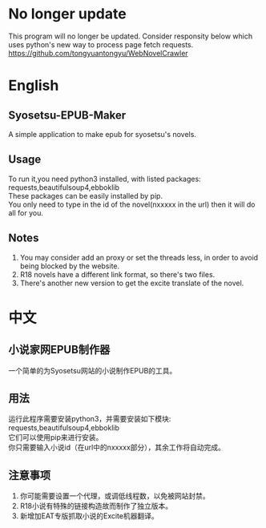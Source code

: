 # No longer update

This program will no longer be updated. Consider responsity below which uses python's new way to process page fetch requests.
https://github.com/tongyuantongyu/WebNovelCrawler


# English

## Syosetsu-EPUB-Maker
A simple application to make epub for syosetsu's novels.

## Usage
To run it,you need python3 installed, with listed packages: requests,beautifulsoup4,ebboklib<br>
These packages can be easily installed by pip.<br>
You only need to type in the id of the novel(nxxxxx in the url) then it will do all for you.<br>

## Notes
1. You may consider add an proxy or set the threads less, in order to avoid being blocked by the website.
2. R18 novels have a different link format, so there's two files.
3. There's another new version to get the excite translate of the novel.


# 中文

## 小说家网EPUB制作器
一个简单的为Syosetsu网站的小说制作EPUB的工具。

## 用法
运行此程序需要安装python3，并需要安装如下模块: requests,beautifulsoup4,ebboklib<br>
它们可以使用pip来进行安装。<br>
你只需要输入小说id（在url中的nxxxxx部分），其余工作将自动完成。<br>

## 注意事项
1. 你可能需要设置一个代理，或调低线程数，以免被网站封禁。
2. R18小说有特殊的链接构造故而制作了独立版本。
3. 新增加EAT专版抓取小说的Excite机器翻译。
